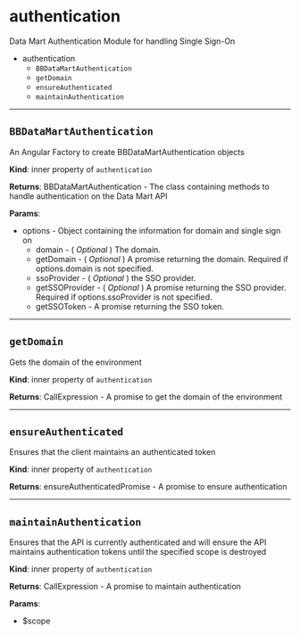 # authentication
Data Mart AuthenticationModule for handling Single Sign-On

* authentication
    * `BBDataMartAuthentication`
    * `getDomain`
    * `ensureAuthenticated`
    * `maintainAuthentication`
    

---
## `BBDataMartAuthentication`
An Angular Factory to create BBDataMartAuthentication objects

**Kind**: inner property of `authentication`

**Returns**:
    BBDataMartAuthentication - The class containing methods to handle authentication on the Data Mart API

**Params**:
* options - Object containing the information for domain and single sign on
    * domain - ( _Optional_ ) The domain.
    * getDomain - ( _Optional_ ) A promise returning the domain. Required if options.domain is not specified.
    * ssoProvider - ( _Optional_ ) the SSO provider.
    * getSSOProvider - ( _Optional_ ) A promise returning the SSO provider. Required if options.ssoProvider is not specified.
    * getSSOToken - A promise returning the SSO token.

---
## `getDomain`
Gets the domain of the environment

**Kind**: inner property of `authentication`

**Returns**:
    CallExpression - A promise to get the domain of the environment

---
## `ensureAuthenticated`
Ensures that the client maintains an authenticated token

**Kind**: inner property of `authentication`

**Returns**:
    ensureAuthenticatedPromise - A promise to ensure authentication

---
## `maintainAuthentication`
Ensures that the API is currently authenticated and will ensure the API maintains authentication tokens until the specified scope is destroyed

**Kind**: inner property of `authentication`

**Returns**:
    CallExpression - A promise to maintain authentication

**Params**:
* $scope